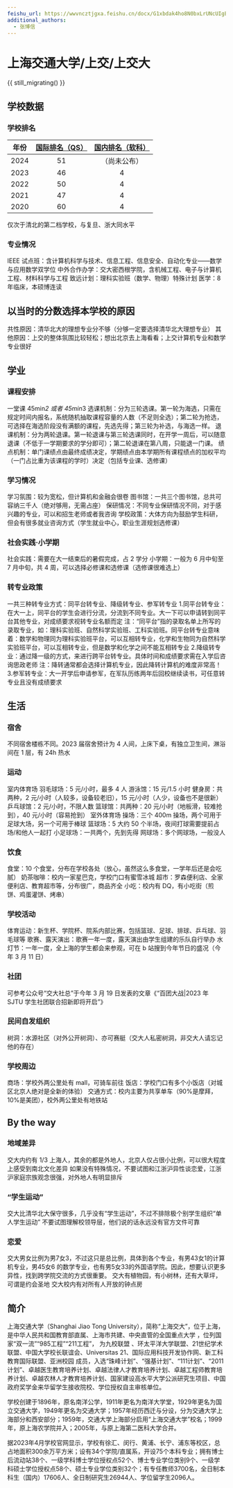 ```yaml
---
feishu_url: https://wwvncztjgxa.feishu.cn/docx/G1xbdak4ho8N0bxLrUNcUIgEnnh
additional_authors:
  - 张博信
---
```


# 上海交通大学/上交/上交大

{{ still_migrating() }}

## 学校数据

### 学校排名

| 年份 | [国际排名（QS）][qs] | [国内排名（软科）][ranking] |
|:---: |:---:|:---:|
| 2024 | 51 | （尚未公布） |
| 2023 | 46 | 4 |
| 2022 | 50 | 4 |
| 2021 | 47 | 4 |
| 2020 | 60 | 4 |

[qs]: https://www.qschina.cn/universities/shanghai-jiao-tong-university
[ranking]: https://www.shanghairanking.cn/institution/shanghai-jiao-tong-university

仅次于清北的第二档学校，与复旦、浙大同水平

### 专业情况

IEEE 试点班：含计算机科学与技术、信息工程、信息安全、自动化专业——数学与应用数学双学位
中外合作办学：交大密西根学院，含机械工程、电子与计算机工程、材料科学与工程
致远计划：理科实验班（数学、物理）特殊计划
医学：8 年临床，本硕博连读

## 以当时的分数选择本学校的原因

共性原因：清华北大的理想专业分不够（分够一定要选择清华北大理想专业）
其他原因：上交的整体氛围比较轻松；想出北京去上海看看；上交计算机专业和数学专业很好

## 学业

### 课程安排

一堂课 45min*2 或者 45min*3
选课机制：分为三轮选课。第一轮为海选，只需在规定时间内报名，系统随机抽取课程容量的人数（不足则全选）；第二轮为抢选，可选择在海选阶段没有满额的课程，先选先得；第三轮为补选，与海选一样。
退课机制：分为两轮退课。第一轮退课与第三轮选课同时，在开学一周后，可以随意退课（不低于一学期要求的学分即可）；第二轮退课在第八周，只能退一门课。
绩点机制：单门课绩点由最终成绩决定，学期绩点由本学期所有课程绩点的加权平均（一门占比重为该课程的学时）决定（包括专业课、选修课）

### 学习情况

学习氛围：较为宽松，但计算机和金融会很卷
图书馆：一共三个图书馆，总共可容纳三千人（绝对够用，无需占座）
保研情况：不同专业保研情况不同，对于感兴趣的专业，可以和招生老师或者我咨询
学校政策：大体方向为鼓励学生科研，但会有很多就业咨询方式（学生就业中心，职业生涯规划选修课）

### 社会实践·小学期

社会实践：需要在大一结束后的暑假完成，占 2 学分
小学期：一般为 6 月中旬至 7 月中旬，共 4 周，可以选择必修课和选修课（选修课很难选上）

### 转专业政策

一共三种转专业方式：同平台转专业、降级转专业、参军转专业 1.同平台转专业：在大一上，同平台的学生会进行分流，分流到不同专业。大一下可以申请转到同平台其他专业，对成绩要求视转专业名额而定
注：“同平台”指的录取名单上所写的录取专业，如：理科实验班、自然科学实验班、工科实验班。同平台转专业意味着：数学和物理同为理科实验班平台，可以互相转专业，化学和生物同为自然科学实验班平台，可以互相转专业，但是数学和化学之间不能互相转专业 2.降级转专业：通过降一级的方式，来进行跨平台转专业。具体时间和成绩要求需在入学后咨询思政老师
注：降转通常都会选择计算机专业，因此降转计算机的难度非常高！ 3.参军转专业：大一开学后申请参军，在军队历练两年后回校继续读书，可任意转专业且没有成绩要求

## 生活

### 宿舍

不同宿舍楼栋不同。2023 届宿舍预计为 4 人间，上床下桌，有独立卫生间，淋浴间在 1 层，有 24h 热水

### 运动

室内体育场
羽毛球场：5 元/小时，最多 4 人
游泳馆：15 元/1.5 小时
健身房：共两种，2 元/小时（人较多，设备较老旧），15 元/小时（人少，设备也不是很新）
乒乓球馆：2 元/小时，不限人数
篮球馆：共两种：20 元/小时（地板滑，较难抢到），40 元/小时（容易抢到）
室外体育场
操场：三个 400m 操场，两个可用于足球大场，另一个可用于棒球
篮球场：5 大约 50 个半场，夜间打球需要提前占场/和他人一起打
小足球场：一共两个，先到先得
网球场：多个网球场，一般没人

### 饮食

食堂：10 个食堂，分布在学校各处（放心，虽然这么多食堂，一学年后还是会吃腻）
奶茶咖啡：校内一家星巴克，学校门口有蜜雪冰城
超市：罗森便利店、全家便利店、教育超市等，分布很广，商品齐全
小吃：校内有 DQ，有小吃街（煎饼、鸡蛋灌饼、烤串）

### 学校活动

体育运动：新生杯、学院杯、院系内部比赛，包括篮球、足球、排球、乒乓球、羽毛球等
歌赛、露天演出：歌赛一年一度，露天演出由学生组建的乐队自行举办
水灯节：一年一度，全上海的学生都会来参观，可在 b 站搜到今年节日的盛况（今年 3 月 11 日）

### 社团

可参考公众号“交大社总”于今年 3 月 19 日发表的文章《“百团大战|2023 年 SJTU 学生社团联合招新即将开启”》

### 民间自发组织

树洞：水源社区（对外公开树洞）、亦可赛艇（交大人私密树洞，非交大人请忘记他的存在）

### 学校周边

商场：学校外两公里处有 mall，可骑车前往
饭店：学校门口有多个小饭店（对城区北京人绝对是全新的体验）
交通方式：校内主要为共享单车（90%是摩拜，10%是美团），校外两公里处有地铁站

## By the way

### 地域差异

交大内约有 1/3 上海人，其余的都是外地人，北京人仅占很小比例，可以很大程度上感受到南北文化差异
如果没有特殊情况，不要试图和江浙沪异性谈恋爱，江浙沪家庭宗族观念很强，对外地人有明显排斥

### “学生运动”

交大比清华北大保守很多，几乎没有“学生运动”，不过不排除极个别学生组织“单人学生运动”
不要试图理解校领导层，他们说的话永远没有官方文件可靠

### 恋爱

交大男女比例为男7女3，不过这只是总比例，具体到各个专业，有男43女1的计算机专业，男45女6 的数学专业，也有男5女33的外国语学院。因此，想要认识更多异性，找到跨学院交流的方式很重要。
交大有植物园，有小树林，还有大草坪，可谓是约会圣地
交大校内有对所有人开放的钟点房

## 简介

上海交通大学（Shanghai Jiao Tong University），简称“上海交大”，位于上海，是中华人民共和国教育部直属、上海市共建、中央直管的全国重点大学  ，位列国家“双一流”“985工程”“211工程”，  为九校联盟  、环太平洋大学联盟、21世纪学术联盟、中国大学校长联谊会、Universitas 21、国际应用科技开发协作网、新工科教育国际联盟、亚洲校园  成员，入选“珠峰计划”、“强基计划”、“111计划”、“2011计划”、卓越医生教育培养计划、卓越法律人才教育培养计划、卓越工程师教育培养计划、卓越农林人才教育培养计划、国家建设高水平大学公派研究生项目、中国政府奖学金来华留学生接收院校、学位授权自主审核单位。

学校创建于1896年，原名南洋公学，1911年更名为南洋大学堂，1929年更名为国立交通大学，1949年更名为交通大学；1957年经历西迁与分设，分为交通大学上海部分和西安部分；1959年，交通大学上海部分启用“上海交通大学”校名；1999年，原上海农学院并入；2005年，与原上海第二医科大学合并。

据2023年4月学校官网显示，学校有徐汇、闵行、黄浦、长宁、浦东等校区，总占地面积300余万平方米；设有34个学院/直属系，开设75个本科专业；拥有博士后流动站38个、一级学科博士学位授权点52个、博士专业学位类别9个、一级学科硕士学位授权点58个、硕士专业学位类别32个；有专任教师3700名，全日制本科生（国内）17606人、全日制研究生26944人、学位留学生2096人。
